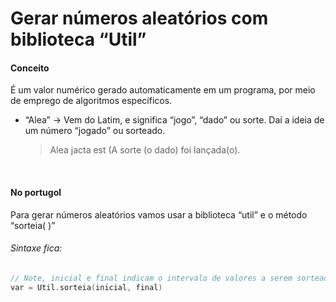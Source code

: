 # Gerar números aleatórios com biblioteca “Util”

#### Conceito
É um valor numérico gerado automaticamente em um programa, por meio de emprego de algoritmos específicos.
* “Alea” → Vem do Latim, e significa “jogo”, “dado” ou sorte. Daí a ideia de um número “jogado” ou sorteado.

    > Alea jacta est (A sorte (o dado) foi lançada(o).
    >
<br/>

#### No portugol
Para gerar números aleatórios vamos usar a biblioteca “util” e o método “sorteia( )”

###### Sintaxe fica:
```c
// Note, inicial e final indicam o intervalo de valores a serem sorteados
var = Util.sorteia(inicial, final)
```
